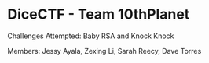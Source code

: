 # DiceCTF - Team 10thPlanet
Challenges Attempted: Baby RSA and Knock Knock

Members: Jessy Ayala, Zexing Li, Sarah Reecy, Dave Torres
